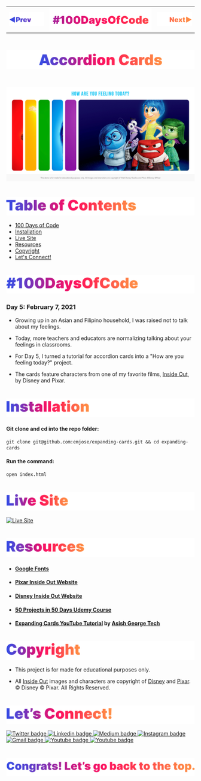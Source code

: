 <p id="header"><p>

<table><tr>
<td> <a href="https://github.com/emjose/expand-search-two/#header"><img src="Assets/header-left.png" alt="previous" style="width: 200px;"/></a> </td>
<td> <a href="https://github.com/emjose/one-hundred/#header"><img src="Assets/header-center.png" alt="100 days of code" style="width: 580px;"/></a> </td>
<td> <a href="https://github.com/emjose/blurry-loading/#header"><img src="Assets/header-right.png" alt="next" style="width: 200px;"/></a> </td>
</tr></table>

<br>

<p id="project-title"><p>

<a href=#table-of-contents>![Accordion Cards](Assets/inter-005-accordion-cards.png)</a> 

<br>

<a href="https://emjose.github.io/expanding-cards">![Accordion Cards](Assets/preview-005-accordion-cards.png)</a> 

#

<p id="table-of-contents"><p>

<a href=#table-of-contents>![Table of Contents](Assets/inter-toc.png)</a>  

- [100 Days of Code](#100days)
- [Installation](#installation) 
- [Live Site](#live-site)
- [Resources](#resources)
- [Copyright](#copyright)
- [Let's Connect!](#lets-connect) 

#

<p id="100days"><p>

<a href=#100days>![#100DaysOfCode](Assets/inter-100hash.png)</a>  

### Day 5: February 7, 2021
- Growing up in an Asian and Filipino household, I was raised not to talk about my feelings.
  
- Today, more teachers and educators are normalizing talking about your feelings in classrooms.

- For Day 5, I turned a tutorial for accordion cards into a "How are you feeling today?" project.

- The cards feature characters from one of my favorite films, <a href="https://www.pixar.com/feature-films/inside-out#inside-out-1">Inside Out</a>, by Disney and Pixar. 

#

<p id="installation"><p>

<a href=#installation>![Installation](Assets/inter-installation.png)</a>

#### Git clone and cd into the repo folder:
``` 
git clone git@github.com:emjose/expanding-cards.git && cd expanding-cards
```
#### Run the command:
```
open index.html
```

#

<p id="live-site"><p>

<a href="https://emjose.github.io/expanding-cards">![Live Site](Assets/inter-live-site.png)</a>  

<a href="https://emjose.github.io/expanding-cards">![Live Site](Assets/005-inside-out.gif)</a>

#

<p id="resources"><p>

<a href=#resources>![Resources](Assets/inter-resources.png)</a>  

- #### [Google Fonts](https://fonts.google.com/)

- #### [Pixar Inside Out Website](https://www.pixar.com/feature-films/inside-out#inside-out-1)

- #### [Disney Inside Out Website](https://movies.disney.com/inside-out)

- #### [50 Projects in 50 Days Udemy Course](https://www.udemy.com/course/50-projects-50-days/)

- #### [Expanding Cards YouTube Tutorial](https://youtu.be/69FkUGpw3ok) by [Asish George Tech](https://www.youtube.com/channel/UC9v2BVgmJCQNN_RJKN6pZDw)

#

<p id="copyright"><p>

<a href=#copyright>![Copyright](Assets/inter-copyright.png)</a>

- This project is for made for educational purposes only. 
  
- All <a href="https://www.pixar.com/feature-films/inside-out#inside-out-1">Inside Out</a> images and characters are copyright of <a href="https://www.disney.com/">Disney</a> and <a href="https://www.pixar.com/">Pixar</a>. © Disney © Pixar. All Rights Reserved.

#

<p id="lets-connect"><p>

<a href=#lets-connect>![Let's Connect!](Assets/inter-lets-connect.png)</a>

<p><a href="https://twitter.com/Emmanuel_Labor"><img src="https://img.shields.io/badge/twitter-%231DA1F2.svg?&style=for-the-badge&logo=twitter&logoColor=white" height=30 width=90 alt="Twitter badge"> <a href="https://www.linkedin.com/in/emmanuelpjose/"><img src="https://img.shields.io/badge/linkedin-%230064e7.svg?&style=for-the-badge&logo=linkedin&logoColor=white" height=30 width=90 alt="Linkedin badge"> <a href="https://emmanueljose.medium.com/"><img src="https://img.shields.io/badge/medium-%238700f5.svg?&style=for-the-badge&logo=medium&logoColor=white" height=30 width=90 alt="Medium badge"> <a href="https://www.instagram.com/emmanuel_jose/"><img src="https://img.shields.io/badge/instagram-%23ff0077.svg?&style=for-the-badge&logo=instagram&logoColor=white" height=30 width=90 alt="Instagram badge"> <a href="mailto:emjose@gmail.com"><img src="https://img.shields.io/badge/gmail-%23fd1745.svg?&style=for-the-badge&logo=gmail&logoColor=white" height=30 width=90 alt="Gmail badge"> <a href="https://www.youtube.com/channel/UCQdqFg-_J83jn9xJRd1W3tQ/videos"><img src="https://img.shields.io/badge/youtube-%23FF0000.svg?&style=for-the-badge&logo=youtube&logoColor=white" height=30 width=90 alt="Youtube badge"> <a href="https://github.com/emjose"><img src="https://img.shields.io/badge/github-%23ff8e44.svg?&style=for-the-badge&logo=github&logoColor=white" height=30 width=90 alt="Youtube badge"></p>

#

<a href=#header>![Back to Top](Assets/inter-congrats.png)</a>